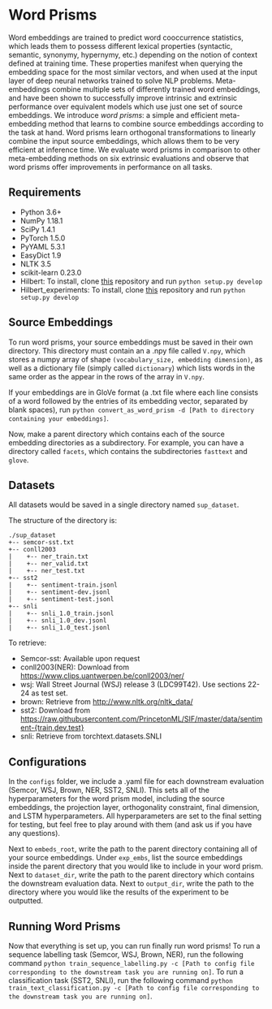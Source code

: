 # Word Prisms

Word embeddings are trained to predict word cooccurrence statistics, which leads them to possess different lexical properties (syntactic, semantic, synonymy, hypernymy, etc.) depending on the notion of context defined at training time.
These properties manifest when querying the embedding space for the most similar vectors, and when used at the input layer of deep neural networks trained to solve NLP problems.
Meta-embeddings combine multiple sets of differently trained word embeddings, and have been shown to successfully improve intrinsic and extrinsic performance over equivalent models which use just one set of source embeddings. 
We introduce *word prisms*: a simple and efficient meta-embedding method that learns to combine source embeddings according to the task at hand. 
Word prisms learn orthogonal transformations to linearly combine the input source embeddings, which allows them to be very efficient at inference time.
We evaluate word prisms in comparison to other meta-embedding methods on six extrinsic evaluations and observe that word prisms offer improvements in performance on all tasks.

## Requirements

* Python 3.6+
* NumPy 1.18.1
* SciPy 1.4.1
* PyTorch 1.5.0
* PyYAML 5.3.1
* EasyDict 1.9
* NLTK 3.5
* scikit-learn 0.23.0
* Hilbert: To install, clone [this](https://github.com/enewe101/hilbert) repository and run `python setup.py develop`
* Hilbert_experiments: To install, clone [this](https://github.com/kylie-box/hilbert_experiments) repository and run `python setup.py develop`

## Source Embeddings

To run word prisms, your source embeddings must be saved in their own directory. This directory must contain an a .npy file called `V.npy`, which stores a numpy array of shape `(vocabulary_size, embedding dimension)`, as well as a dictionary file (simply called `dictionary`) which lists words in the same order as the appear in the rows of the array in `V.npy`.

If your embeddings are in GloVe format (a .txt file where each line consists of a word followed by the entries of its embedding vector, separated by blank spaces), run `python convert_as_word_prism -d [Path to directory containing your embeddings]`.

Now, make a parent directory which contains each of the source embedding directories as a subdirectory. For example, you can have a directory called `facets`, which contains the subdirectories `fasttext` and `glove`.

## Datasets

All datasets would be saved in a single directory named `sup_dataset`. 

The structure of the directory is:
```
./sup_dataset
+-- semcor-sst.txt
+-- conll2003
|    +-- ner_train.txt
|    +-- ner_valid.txt
|    +-- ner_test.txt
+-- sst2
|    +-- sentiment-train.jsonl
|    +-- sentiment-dev.jsonl
|    +-- sentiment-test.jsonl
+-- snli
|    +-- snli_1.0_train.jsonl 
|    +-- snli_1.0_dev.jsonl 
|    +-- snli_1.0_test.jsonl 
```

To retrieve:
* Semcor-sst: Available upon request
* conll2003(NER): Download from https://www.clips.uantwerpen.be/conll2003/ner/
* wsj: Wall Street Journal (WSJ) release 3 (LDC99T42). Use sections 22-24 as test set.
* brown: Retrieve from http://www.nltk.org/nltk_data/
* sst2: Download from https://raw.githubusercontent.com/PrincetonML/SIF/master/data/sentiment-{train,dev,test}
* snli: Retrieve from torchtext.datasets.SNLI

## Configurations

In the `configs` folder, we include a .yaml file for each downstream evaluation (Semcor, WSJ, Brown, NER, SST2, SNLI). This sets all of the hyperparameters for the word prism model, including the source embeddings, the projection layer, orthogonality constraint, final dimension, and LSTM hyperparameters. All hyperparameters are set to the final setting for testing, but feel free to play around with them (and ask us if you have any questions).

Next to `embeds_root`, write the path to the parent directory containing all of your source embeddings. Under `exp_embs`, list the source embeddings inside the parent directory that you would like to include in your word prism. Next to `dataset_dir`, write the path to the parent directory which contains the downstream evaluation data. Next to `output_dir`, write the path to the directory where you would like the results of the experiment to be outputted.

## Running Word Prisms

Now that everything is set up, you can run finally run word prisms! To run a sequence labelling task (Semcor, WSJ, Brown, NER), run the following command `python train_sequence_labelling.py -c [Path to config file corresponding to the downstream task you are running on]`. To run a classification task (SST2, SNLI), run the following command `python train_text_classification.py -c [Path to config file corresponding to the downstream task you are running on]`. 
